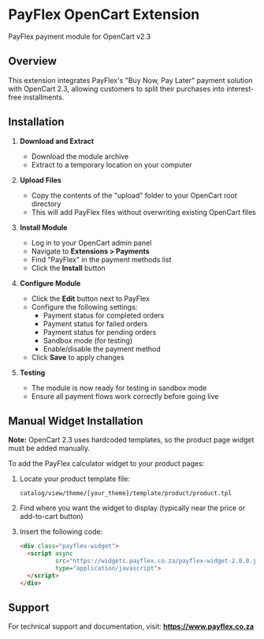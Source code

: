 # PayFlex OpenCart Extension

PayFlex payment module for OpenCart v2.3

## Overview

This extension integrates PayFlex's "Buy Now, Pay Later" payment solution with OpenCart 2.3, allowing customers to split their purchases into interest-free installments.

## Installation

1. **Download and Extract**
   - Download the module archive
   - Extract to a temporary location on your computer

2. **Upload Files**
   - Copy the contents of the "upload" folder to your OpenCart root directory
   - This will add PayFlex files without overwriting existing OpenCart files

3. **Install Module**
   - Log in to your OpenCart admin panel
   - Navigate to **Extensions > Payments**
   - Find "PayFlex" in the payment methods list
   - Click the **Install** button

4. **Configure Module**
   - Click the **Edit** button next to PayFlex
   - Configure the following settings:
     - Payment status for completed orders
     - Payment status for failed orders
     - Payment status for pending orders
     - Sandbox mode (for testing)
     - Enable/disable the payment method
   - Click **Save** to apply changes

5. **Testing**
   - The module is now ready for testing in sandbox mode
   - Ensure all payment flows work correctly before going live

## Manual Widget Installation

**Note:** OpenCart 2.3 uses hardcoded templates, so the product page widget must be added manually.

To add the PayFlex calculator widget to your product pages:

1. Locate your product template file:
   ```
   catalog/view/theme/[your_theme]/template/product/product.tpl
   ```

2. Find where you want the widget to display (typically near the price or add-to-cart button)

3. Insert the following code:
   ```html
   <div class="payflex-widget">
     <script async 
             src="https://widgets.payflex.co.za/payflex-widget-2.0.0.js?type=calculator&amount=<?php echo $price; ?>" 
             type="application/javascript">
     </script>
   </div>
   ```

## Support

For technical support and documentation, visit:
**https://www.payflex.co.za**